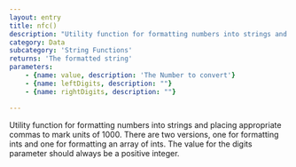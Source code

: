 ```yaml
---
layout: entry
title: nfc()
description: "Utility function for formatting numbers into strings and placing\nappropriate commas to mark units of 1000. There are two versions, one\nfor formatting ints and one for formatting an array of ints. The value\nfor the digits parameter should always be a positive integer."
category: Data
subcategory: 'String Functions'
returns: 'The formatted string'
parameters:
    - {name: value, description: 'The Number to convert'}
    - {name: leftDigits, description: ""}
    - {name: rightDigits, description: ""}

---
```

Utility function for formatting numbers into strings and placing
appropriate commas to mark units of 1000. There are two versions, one
for formatting ints and one for formatting an array of ints. The value
for the digits parameter should always be a positive integer.